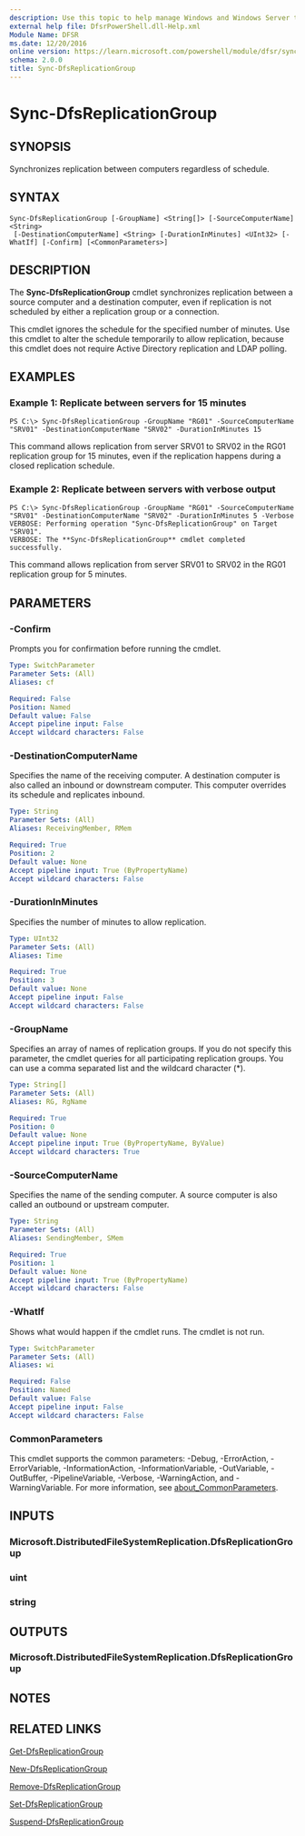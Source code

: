 ```yaml
---
description: Use this topic to help manage Windows and Windows Server technologies with Windows PowerShell.
external help file: DfsrPowerShell.dll-Help.xml
Module Name: DFSR
ms.date: 12/20/2016
online version: https://learn.microsoft.com/powershell/module/dfsr/sync-dfsreplicationgroup?view=windowsserver2025-ps&wt.mc_id=ps-gethelp
schema: 2.0.0
title: Sync-DfsReplicationGroup
---
```


# Sync-DfsReplicationGroup

## SYNOPSIS
Synchronizes replication between computers regardless of schedule.

## SYNTAX

```
Sync-DfsReplicationGroup [-GroupName] <String[]> [-SourceComputerName] <String>
 [-DestinationComputerName] <String> [-DurationInMinutes] <UInt32> [-WhatIf] [-Confirm] [<CommonParameters>]
```

## DESCRIPTION
The **Sync-DfsReplicationGroup** cmdlet synchronizes replication between a source computer and a destination computer, even if replication is not scheduled by either a replication group or a connection.

This cmdlet ignores the schedule for the specified number of minutes.
Use this cmdlet to alter the schedule temporarily to allow replication, because this cmdlet does not require Active Directory replication and LDAP polling.

## EXAMPLES

### Example 1: Replicate between servers for 15 minutes
```
PS C:\> Sync-DfsReplicationGroup -GroupName "RG01" -SourceComputerName "SRV01" -DestinationComputerName "SRV02" -DurationInMinutes 15
```

This command allows replication from server SRV01 to SRV02 in the RG01 replication group for 15 minutes, even if the replication happens during a closed replication schedule.

### Example 2: Replicate between servers with verbose output
```
PS C:\> Sync-DfsReplicationGroup -GroupName "RG01" -SourceComputerName "SRV01" -DestinationComputerName "SRV02" -DurationInMinutes 5 -Verbose
VERBOSE: Performing operation "Sync-DfsReplicationGroup" on Target "SRV01".
VERBOSE: The **Sync-DfsReplicationGroup** cmdlet completed successfully.
```

This command allows replication from server SRV01 to SRV02 in the RG01 replication group for 5 minutes.

## PARAMETERS

### -Confirm
Prompts you for confirmation before running the cmdlet.

```yaml
Type: SwitchParameter
Parameter Sets: (All)
Aliases: cf

Required: False
Position: Named
Default value: False
Accept pipeline input: False
Accept wildcard characters: False
```

### -DestinationComputerName
Specifies the name of the receiving computer.
A destination computer is also  called an inbound or downstream computer.
This computer overrides its schedule and replicates inbound.

```yaml
Type: String
Parameter Sets: (All)
Aliases: ReceivingMember, RMem

Required: True
Position: 2
Default value: None
Accept pipeline input: True (ByPropertyName)
Accept wildcard characters: False
```

### -DurationInMinutes
Specifies the number of minutes to allow replication.

```yaml
Type: UInt32
Parameter Sets: (All)
Aliases: Time

Required: True
Position: 3
Default value: None
Accept pipeline input: False
Accept wildcard characters: False
```

### -GroupName
Specifies an array of names of replication groups.
If you do not specify this parameter, the cmdlet queries for all participating replication groups.
You can use a comma separated list and the wildcard character (*).

```yaml
Type: String[]
Parameter Sets: (All)
Aliases: RG, RgName

Required: True
Position: 0
Default value: None
Accept pipeline input: True (ByPropertyName, ByValue)
Accept wildcard characters: True
```

### -SourceComputerName
Specifies the name of the sending computer.
A source computer is also called an outbound or upstream computer.

```yaml
Type: String
Parameter Sets: (All)
Aliases: SendingMember, SMem

Required: True
Position: 1
Default value: None
Accept pipeline input: True (ByPropertyName)
Accept wildcard characters: False
```

### -WhatIf
Shows what would happen if the cmdlet runs.
The cmdlet is not run.

```yaml
Type: SwitchParameter
Parameter Sets: (All)
Aliases: wi

Required: False
Position: Named
Default value: False
Accept pipeline input: False
Accept wildcard characters: False
```

### CommonParameters
This cmdlet supports the common parameters: -Debug, -ErrorAction, -ErrorVariable, -InformationAction, -InformationVariable, -OutVariable, -OutBuffer, -PipelineVariable, -Verbose, -WarningAction, and -WarningVariable. For more information, see [about_CommonParameters](https://go.microsoft.com/fwlink/?LinkID=113216).

## INPUTS

### Microsoft.DistributedFileSystemReplication.DfsReplicationGroup

### uint

### string

## OUTPUTS

### Microsoft.DistributedFileSystemReplication.DfsReplicationGroup

## NOTES

## RELATED LINKS

[Get-DfsReplicationGroup](./Get-DfsReplicationGroup.md)

[New-DfsReplicationGroup](./New-DfsReplicationGroup.md)

[Remove-DfsReplicationGroup](./Remove-DfsReplicationGroup.md)

[Set-DfsReplicationGroup](./Set-DfsReplicationGroup.md)

[Suspend-DfsReplicationGroup](./Suspend-DfsReplicationGroup.md)
